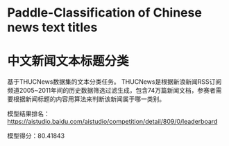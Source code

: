 # Paddle-Classification of Chinese news text titles
# 中文新闻文本标题分类
基于THUCNews数据集的文本分类任务。 THUCNews是根据新浪新闻RSS订阅频道2005~2011年间的历史数据筛选过滤生成，包含74万篇新闻文档，参赛者需要根据新闻标题的内容用算法来判断该新闻属于哪一类别。

模型结果排名：https://aistudio.baidu.com/aistudio/competition/detail/809/0/leaderboard

模型得分：80.41843
